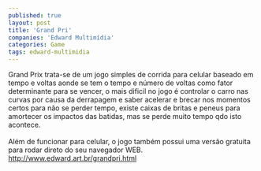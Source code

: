 ```yaml
---
published: true
layout: post
title: 'Grand Pri'
companies: 'Edward Multimídia'
categories: Game
tags: edward-multimidia
---
```

Grand Prix trata-se de um jogo simples de corrida para celular baseado em tempo e voltas aonde se tem o tempo e número de voltas como fator determinante para se vencer, o mais dificil no jogo é controlar o carro nas curvas por causa da derrapagem e saber acelerar e brecar nos momentos certos para não se perder tempo, existe caixas de britas e peneus para amortecer os impactos das batidas, mas se perde muito tempo qdo isto acontece.<br /><br />Além de funcionar para celular, o jogo também possui uma versão gratuita para rodar direto do seu navegador WEB.<br /><a href="http://www.edward.art.br/grandpri.html">http://www.edward.art.br/grandpri.html</a>
<br />